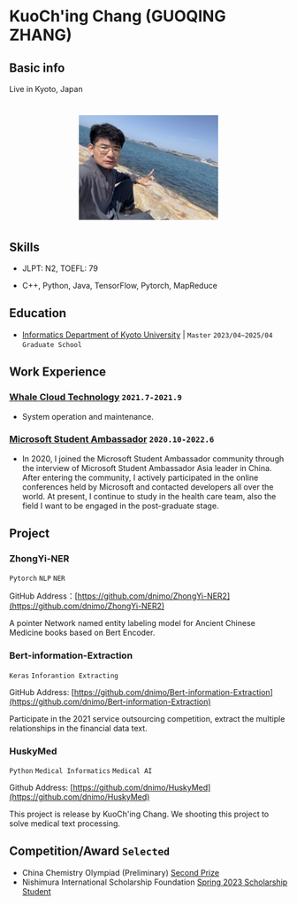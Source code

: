 # KuoCh'ing Chang (GUOQING ZHANG)

## Basic info

Live in Kyoto, Japan

<h1 align="center"><img src="https://raw.githubusercontent.com/dnimo/img/master/Me/wakayama.jpeg" width="50%" height="50%"></h1>

## Skills

- JLPT: N2, TOEFL: 79

- C++, Python, Java, TensorFlow, Pytorch, MapReduce

## Education

- [Informatics Department of Kyoto University](https://medinfo.kuhp.kyoto-u.ac.jp/members/) | `Master` `2023/04~2025/04` `Graduate School`

## Work Experience

### [Whale Cloud Technology](https://online.iwhalecloud.com/aboutus) `2021.7-2021.9`

- System operation and maintenance.

### [Microsoft Student Ambassador](https://studentambassadors.microsoft.com/certificate/7778362e-ed37-40e3-864a-1f5cfa63faf8) `2020.10-2022.6`

- In 2020, I joined the Microsoft Student Ambassador community through the interview of Microsoft Student Ambassador Asia leader in China. After entering the community, I actively participated in the online conferences held by Microsoft and contacted developers all over the world. At present, I continue to study in the health care team, also the field I want to be engaged in the post-graduate stage.

## Project

### ZhongYi-NER

`Pytorch` `NLP` `NER`

GitHub Address：[https://github.com/dnimo/ZhongYi-NER2](https://github.com/dnimo/ZhongYi-NER2)

A pointer Network named entity labeling model for Ancient Chinese Medicine books based on Bert Encoder.

### Bert-information-Extraction

`Keras` `Inforantion Extracting`

GitHub Address: [https://github.com/dnimo/Bert-information-Extraction](https://github.com/dnimo/Bert-information-Extraction)

Participate in the 2021 service outsourcing competition, extract the multiple relationships in the financial data text.

### HuskyMed

`Python` `Medical Informatics` `Medical AI` 

Github Address: [https://github.com/dnimo/HuskyMed](https://github.com/dnimo/HuskyMed)

This project is release by KuoCh'ing Chang. We shooting this project to solve medical text processing.

## Competition/Award `Selected`

- China Chemistry Olympiad (Preliminary) [Second Prize](https://raw.githubusercontent.com/dnimo/img/master/化学奥林匹克.jpeg)
- Nishimura International Scholarship Foundation [Spring 2023 Scholarship Student](https://www.nisf.or.jp/)
